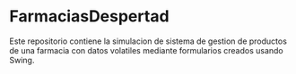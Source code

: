 # FarmaciasDespertad
Este repositorio contiene la simulacion de sistema de gestion de productos de una farmacia con datos volatiles mediante formularios creados usando Swing.
